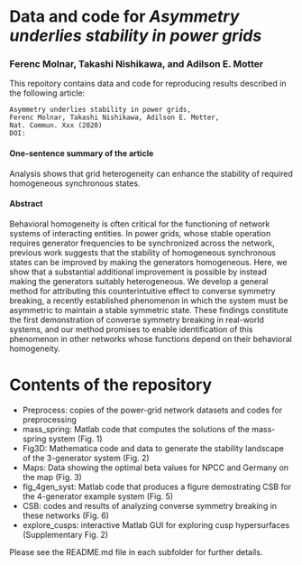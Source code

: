 # Data and code for *Asymmetry underlies stability in power grids*
### Ferenc Molnar, Takashi Nishikawa, and Adilson E. Motter

This repoitory contains data and code for reproducing results described in the following article:
```
Asymmetry underlies stability in power grids,
Ferenc Molnar, Takashi Nishikawa, Adilson E. Motter,
Nat. Commun. Xxx (2020)
DOI:
```

#### One-sentence summary of the article
Analysis shows that grid heterogeneity can enhance the stability of required homogeneous synchronous states.

#### Abstract
Behavioral homogeneity is often critical for the functioning of network systems
of interacting entities. In power grids, whose stable operation requires
generator frequencies to be synchronized across the network, previous work
suggests that the stability of homogeneous synchronous states can be improved
by making the generators homogeneous. Here, we show that a substantial additional
improvement is possible by instead making the generators suitably
heterogeneous. We develop a general method for attributing this counterintuitive
effect to converse symmetry breaking, a recently established phenomenon
in which the system must be asymmetric to maintain a stable symmetric state.
These findings constitute the first demonstration of converse symmetry breaking
in real-world systems, and our method promises to enable identification of
this phenomenon in other networks whose functions depend on their behavioral
homogeneity.

# Contents of the repository
- Preprocess: copies of the power-grid network datasets and codes for preprocessing
- mass_spring: Matlab code that computes the solutions of the mass-spring system (Fig. 1)
- Fig3D: Mathematica code and data to generate the stability landscape of the 3-generator system (Fig. 2)
- Maps: Data showing the optimal beta values for NPCC and Germany on the map (Fig. 3)
- fig_4gen_syst: Matlab code that produces a figure demostrating CSB for the 4-generator example system (Fig. 5)
- CSB: codes and results of analyzing converse symmetry breaking in these networks (Fig. 6)
- explore_cusps: interactive Matlab GUI for exploring cusp hypersurfaces (Supplementary Fig. 2)

Please see the README.md file in each subfolder for further details.

